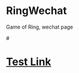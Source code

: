 # RingWechat
Game of Ring, wechat page

#<h1><a href="http://tvxqljw.github.io/RingWechat/" target="_blank">Test Link</a></h1>
